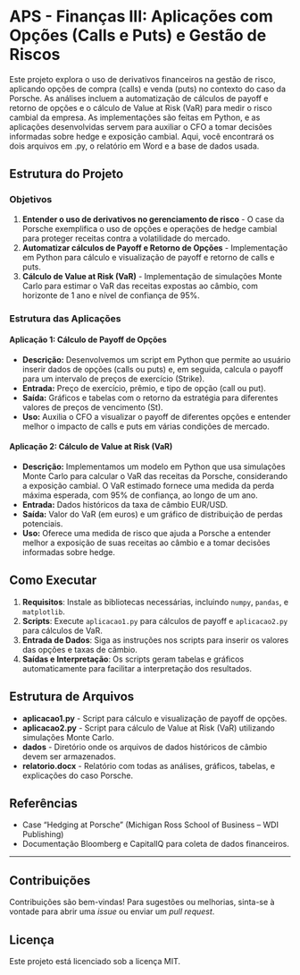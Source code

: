 # APS - Finanças III: Aplicações com Opções (Calls e Puts) e Gestão de Riscos

Este projeto explora o uso de derivativos financeiros na gestão de risco, aplicando opções de compra (calls) e venda (puts) no contexto do caso da Porsche. As análises incluem a automatização de cálculos de payoff e retorno de opções e o cálculo de Value at Risk (VaR) para medir o risco cambial da empresa. As implementações são feitas em Python, e as aplicações desenvolvidas servem para auxiliar o CFO a tomar decisões informadas sobre hedge e exposição cambial. Aqui, você encontrará os dois arquivos em .py, o relatório em Word e a base de dados usada.

## Estrutura do Projeto

### Objetivos

1. **Entender o uso de derivativos no gerenciamento de risco** - O case da Porsche exemplifica o uso de opções e operações de hedge cambial para proteger receitas contra a volatilidade do mercado.
2. **Automatizar cálculos de Payoff e Retorno de Opções** - Implementação em Python para cálculo e visualização de payoff e retorno de calls e puts.
3. **Cálculo de Value at Risk (VaR)** - Implementação de simulações Monte Carlo para estimar o VaR das receitas expostas ao câmbio, com horizonte de 1 ano e nível de confiança de 95%.

### Estrutura das Aplicações

#### Aplicação 1: Cálculo de Payoff de Opções
   - **Descrição:** Desenvolvemos um script em Python que permite ao usuário inserir dados de opções (calls ou puts) e, em seguida, calcula o payoff para um intervalo de preços de exercício (Strike).
   - **Entrada:** Preço de exercício, prêmio, e tipo de opção (call ou put).
   - **Saída:** Gráficos e tabelas com o retorno da estratégia para diferentes valores de preços de vencimento (St).
   - **Uso:** Auxilia o CFO a visualizar o payoff de diferentes opções e entender melhor o impacto de calls e puts em várias condições de mercado.

#### Aplicação 2: Cálculo de Value at Risk (VaR)
   - **Descrição:** Implementamos um modelo em Python que usa simulações Monte Carlo para calcular o VaR das receitas da Porsche, considerando a exposição cambial. O VaR estimado fornece uma medida da perda máxima esperada, com 95% de confiança, ao longo de um ano.
   - **Entrada:** Dados históricos da taxa de câmbio EUR/USD.
   - **Saída:** Valor do VaR (em euros) e um gráfico de distribuição de perdas potenciais.
   - **Uso:** Oferece uma medida de risco que ajuda a Porsche a entender melhor a exposição de suas receitas ao câmbio e a tomar decisões informadas sobre hedge.

## Como Executar

1. **Requisitos**: Instale as bibliotecas necessárias, incluindo `numpy`, `pandas`, e `matplotlib`.
2. **Scripts**: Execute `aplicacao1.py` para cálculos de payoff e `aplicacao2.py` para cálculos de VaR.
3. **Entrada de Dados**: Siga as instruções nos scripts para inserir os valores das opções e taxas de câmbio.
4. **Saídas e Interpretação**: Os scripts geram tabelas e gráficos automaticamente para facilitar a interpretação dos resultados.

## Estrutura de Arquivos

- **aplicacao1.py** - Script para cálculo e visualização de payoff de opções.
- **aplicacao2.py** - Script para cálculo de Value at Risk (VaR) utilizando simulações Monte Carlo.
- **dados** - Diretório onde os arquivos de dados históricos de câmbio devem ser armazenados.
- **relatorio.docx** - Relatório com todas as análises, gráficos, tabelas, e explicações do caso Porsche.

## Referências

- Case “Hedging at Porsche” (Michigan Ross School of Business – WDI Publishing)
- Documentação Bloomberg e CapitalIQ para coleta de dados financeiros.

---

## Contribuições

Contribuições são bem-vindas! Para sugestões ou melhorias, sinta-se à vontade para abrir uma *issue* ou enviar um *pull request*.

## Licença

Este projeto está licenciado sob a licença MIT.
